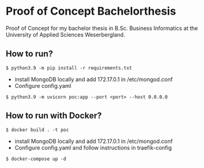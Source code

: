 # Proof of Concept Bachelorthesis
Proof of Concept for my bachelor thesis in B.Sc. Business Informatics at the University of Applied Sciences Weserbergland.

## How to run?

<div class="termy">

```console
$ python3.9 -m pip install -r requirements.txt

```

</div>

- install MongoDB locally and add 172.17.0.1 in /etc/mongod.conf
- Configure config.yaml

<div class="termy">


```console
$ python3.9 -m uvicorn poc:app --port <port> --host 0.0.0.0

```

## How to run with Docker?

<div class="termy">

```console
$ docker build . -t poc

```

</div>

- install MongoDB locally and add 172.17.0.1 in /etc/mongod.conf
- Configure config.yaml and follow instructions in traefik-config

<div class="termy">

```console
$ docker-compose up -d

```

</div>